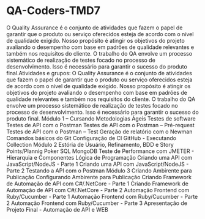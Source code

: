 # QA-Coders-TMD7
O Quality Assurance é o conjunto de atividades que fazem o papel de garantir que o produto ou serviço oferecidos esteja de acordo com o nível de qualidade exigido. Nosso propósito é atingir os objetivos do projeto avaliando o desempenho com base em padrões de qualidade relevantes e também nos requisitos do cliente. O trabalho do QA envolve um processo sistemático de realização de testes focado no processo de desenvolvimento. Isso é necessário para garantir o sucesso do produto final.Atividades e grupos: O Quality Assurance é o conjunto de atividades que fazem o papel de garantir que o produto ou serviço oferecidos esteja de acordo com o nível de qualidade exigido. Nosso propósito é atingir os objetivos do projeto avaliando o desempenho com base em padrões de qualidade relevantes e também nos requisitos do cliente. O trabalho do QA envolve um processo sistemático de realização de testes focado no processo de desenvolvimento. Isso é necessário para garantir o sucesso do produto final. Módulo 1 – Cursando  Metodologias Ágeis  Testes de software Testes de API com o Postman Testes de API com o Postman – Pré-request Testes de API com o Postman – Test Geração de relatório com o Newman Comandos básicos do Git  Configuração de CI GitHub - Executando Collection  Módulo 2   Estória de Usuário, Refinamento, BDD e Story Points/Plannig Poker SQL MongoDB Teste de Performance com JMETER - Hierarquia e Componentes Lógica de Programação Criando uma API com JavaScript/NodeJS - Parte 1 Criando uma API com JavaScript/NodeJS - Parte 2 Testando a API com o Postman  Módulo 3   Criando Ambirente para Publicação Configurando Ambirente para Publicação Criando Framework de Automação de API com C#/.NetCore - Parte 1 Criando Framework de Automação de API com C#/.NetCore - Parte 2 Automação Frontend com Ruby/Cucumber - Parte 1 Automação Frontend com Ruby/Cucumber - Parte 2 Automação Frontend com Ruby/Cucumber - Parte 3 Apresentação de Projeto Final - Automação de API e WEB
